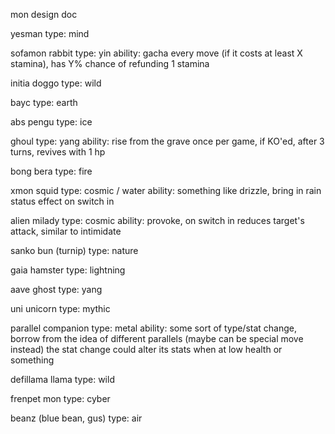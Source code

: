 mon design doc

yesman
type: mind

sofamon rabbit
type: yin
ability: gacha
every move (if it costs at least X stamina), has Y% chance of refunding 1 stamina

initia doggo
type: wild

bayc
type: earth

abs pengu
type: ice

ghoul
type: yang
ability: rise from the grave
once per game, if KO'ed, after 3 turns, revives with 1 hp

bong bera
type: fire

xmon squid
type: cosmic / water
ability: something like drizzle, bring in rain status effect on switch in

alien milady
type: cosmic
ability: provoke, on switch in reduces target's attack, similar to intimidate

sanko bun (turnip)
type: nature

gaia hamster
type: lightning

aave ghost
type: yang

uni unicorn
type: mythic

parallel companion
type: metal
ability: some sort of type/stat change, borrow from the idea of different parallels (maybe can be special move instead)
the stat change could alter its stats when at low health or something

defillama llama
type: wild

frenpet mon
type: cyber

beanz (blue bean, gus)
type: air 